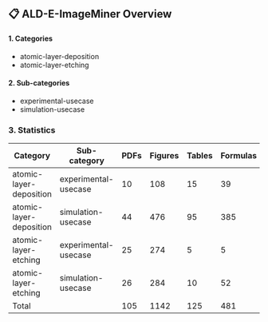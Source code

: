 ## 📋 ALD-E-ImageMiner Overview

#### 1. Categories

- atomic-layer-deposition
- atomic-layer-etching

#### 2. Sub-categories

- experimental-usecase
- simulation-usecase


### 3. Statistics

| Category | Sub-category | PDFs | Figures | Tables | Formulas | Total |
| --- | --- | --- | --- | --- | --- | --- |
| atomic-layer-deposition | experimental-usecase | 10 | 108 | 15 | 39 | 162 |
| atomic-layer-deposition | simulation-usecase | 44 | 476 | 95 | 385 | 956 |
| atomic-layer-etching | experimental-usecase | 25 | 274 | 5 | 5 | 363 |
| atomic-layer-etching | simulation-usecase | 26 | 284 | 10 | 52 | 436 |
| Total |  | 105 | 1142 | 125 | 481 | **1748** |


